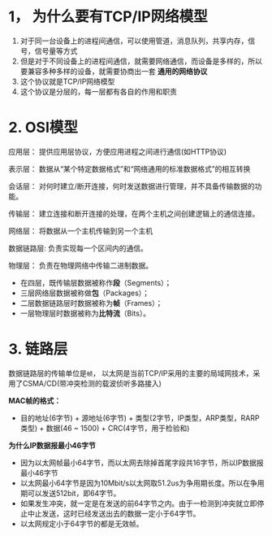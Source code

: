 # 1， 为什么要有TCP/IP网络模型

1. 对于同一台设备上的进程间通信，可以使用管道，消息队列，共享内存，信号，信号量等方式
2. 但是对于不同设备上的进程间通信，就需要网络通信，而设备是多样的，所以要兼容多种多样的设备，就需要协商出一套 **通用的网络协议**
3. 这个协议就是TCP/IP网络模型
4. 这个协议是分层的，每一层都有各自的作用和职责

# 2. OSI模型

应用层：    提供应用层协议，方便应用进程之间进行通信(如HTTP协议)

表示层：    数据从“某个特定数据格式”和“网络通用的标准数据格式”的相互转换

会话层：    对何时建立/断开连接，何时发送数据进行管理，并不具备传输数据的功能。

传输层：    建立连接和断开连接的处理，在两个主机之间创建逻辑上的通信连接。

网络层：    将数据从一个主机传输到另一个主机

数据链路层: 负责实现每一个区间内的通信。

物理层：    负责在物理网络中传输二进制数据。

- 在四层，既传输层数据被称作**段**（Segments）；
- 三层网络层数据被称做**包**（Packages）；
- 二层数据链路层时数据被称为**帧**（Frames）；
- 一层物理层时数据被称为**比特流**（Bits）。

# 3. 链路层

数据链路层的传输单位是`帧`， 以太网是当前TCP/IP采用的主要的局域网技术，采用了CSMA/CD(带冲突检测的载波侦听多路接入)

**MAC帧的格式：** 

- 目的地址(6字节) + 源地址(6字节) + 类型(2字节，IP类型，ARP类型，RARP类型) + 数据(46 ~ 1500) + CRC(4字节，用于检验和)

**为什么IP数据报最小46字节**

- 因为以太网帧最小64字节，而以太网去除掉首尾字段共16字节，所以IP数据报最小46字节
- 以太网最小64字节是因为10Mbit/s以太网取51.2us为争用期长度。所以在争用期可以发送512bit，即64字节。
- 如果发生冲突，就一定是在发送的前64字节之内。由于一检测到冲突就立即停止中止发送，这时已经发送出去的数据一定小于64字节。
- 以太网规定小于64字节的都是无效帧。

